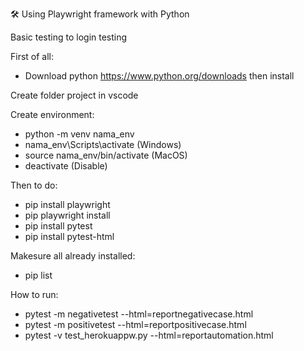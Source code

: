 🛠️ Using Playwright framework with Python

Basic testing to login testing

First of all:
- Download python https://www.python.org/downloads then install

Create folder project in vscode

Create environment:
- python -m venv nama_env
- nama_env\Scripts\activate (Windows)
- source nama_env/bin/activate (MacOS)
- deactivate (Disable)

Then to do:
- pip install playwright
- pip playwright install
- pip install pytest
- pip install pytest-html

Makesure all already installed:
- pip list

How to run:
- pytest -m negativetest --html=reportnegativecase.html
- pytest -m positivetest --html=reportpositivecase.html
- pytest -v test_herokuappw.py --html=reportautomation.html
